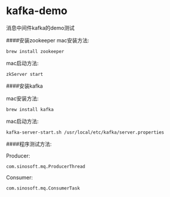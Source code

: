 # kafka-demo
消息中间件kafka的demo测试


####安装zookeeper
mac安装方法:

```
brew install zookeeper 
```

mac启动方法:

```
zkServer start
```

####安装kafka

mac安装方法:

```
brew install kafka
```

mac启动方法:

```
kafka-server-start.sh /usr/local/etc/kafka/server.properties
```

####程序测试方法:

Producer:

```
com.sinosoft.mq.ProducerThread
```

Consumer:

```
com.sinosoft.mq.ConsumerTask
```

